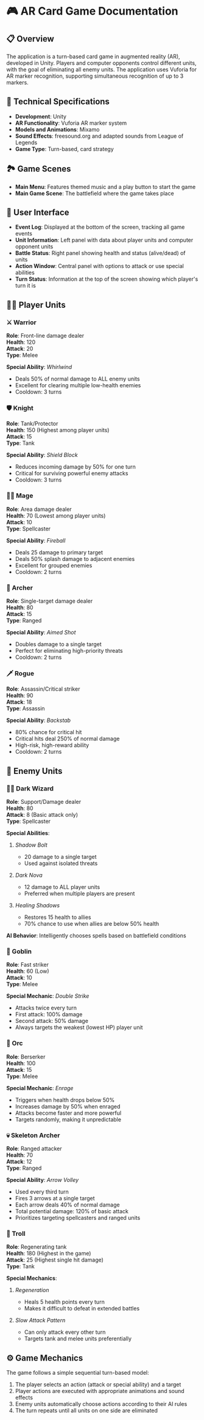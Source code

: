 # 🎮 AR Card Game Documentation

## 📋 Overview
The application is a turn-based card game in augmented reality (AR), developed in Unity. Players and computer opponents control different units, with the goal of eliminating all enemy units. The application uses Vuforia for AR marker recognition, supporting simultaneous recognition of up to 3 markers.

## 🔧 Technical Specifications
- **Development**: Unity
- **AR Functionality**: Vuforia AR marker system
- **Models and Animations**: Mixamo
- **Sound Effects**: freesound.org and adapted sounds from League of Legends
- **Game Type**: Turn-based, card strategy

## 🏞️ Game Scenes
- **Main Menu**: Features themed music and a play button to start the game
- **Main Game Scene**: The battlefield where the game takes place

## 📱 User Interface
- **Event Log**: Displayed at the bottom of the screen, tracking all game events
- **Unit Information**: Left panel with data about player units and computer opponent units
- **Battle Status**: Right panel showing health and status (alive/dead) of units
- **Action Window**: Central panel with options to attack or use special abilities
- **Turn Status**: Information at the top of the screen showing which player's turn it is

## 🦸‍♂️ Player Units

### ⚔️ Warrior
**Role**: Front-line damage dealer  
**Health**: 120  
**Attack**: 20  
**Type**: Melee  

**Special Ability**: *Whirlwind*
- Deals 50% of normal damage to ALL enemy units
- Excellent for clearing multiple low-health enemies
- Cooldown: 3 turns

### 🛡️ Knight
**Role**: Tank/Protector  
**Health**: 150 (Highest among player units)  
**Attack**: 15  
**Type**: Tank  

**Special Ability**: *Shield Block*
- Reduces incoming damage by 50% for one turn
- Critical for surviving powerful enemy attacks
- Cooldown: 3 turns

### 🧙‍♂️ Mage
**Role**: Area damage dealer  
**Health**: 70 (Lowest among player units)  
**Attack**: 10  
**Type**: Spellcaster  

**Special Ability**: *Fireball*
- Deals 25 damage to primary target
- Deals 50% splash damage to adjacent enemies
- Excellent for grouped enemies
- Cooldown: 2 turns

### 🏹 Archer
**Role**: Single-target damage dealer  
**Health**: 80  
**Attack**: 15  
**Type**: Ranged  

**Special Ability**: *Aimed Shot*
- Doubles damage to a single target
- Perfect for eliminating high-priority threats
- Cooldown: 2 turns

### 🗡️ Rogue
**Role**: Assassin/Critical striker  
**Health**: 90  
**Attack**: 18  
**Type**: Assassin  

**Special Ability**: *Backstab*
- 80% chance for critical hit
- Critical hits deal 250% of normal damage
- High-risk, high-reward ability
- Cooldown: 2 turns

## 👹 Enemy Units

### 🧙‍♀️ Dark Wizard
**Role**: Support/Damage dealer  
**Health**: 80  
**Attack**: 8 (Basic attack only)  
**Type**: Spellcaster  

**Special Abilities**:
1. *Shadow Bolt*
   - 20 damage to a single target
   - Used against isolated threats

2. *Dark Nova*
   - 12 damage to ALL player units
   - Preferred when multiple players are present

3. *Healing Shadows*
   - Restores 15 health to allies
   - 70% chance to use when allies are below 50% health

**AI Behavior**: Intelligently chooses spells based on battlefield conditions

### 👺 Goblin
**Role**: Fast striker  
**Health**: 60 (Low)  
**Attack**: 10  
**Type**: Melee  

**Special Mechanic**: *Double Strike*
- Attacks twice every turn
- First attack: 100% damage
- Second attack: 50% damage
- Always targets the weakest (lowest HP) player unit

### 👿 Orc
**Role**: Berserker  
**Health**: 100  
**Attack**: 15  
**Type**: Melee  

**Special Mechanic**: *Enrage*
- Triggers when health drops below 50%
- Increases damage by 50% when enraged
- Attacks become faster and more powerful
- Targets randomly, making it unpredictable

### 💀 Skeleton Archer
**Role**: Ranged attacker  
**Health**: 70  
**Attack**: 12  
**Type**: Ranged  

**Special Ability**: *Arrow Volley*
- Used every third turn
- Fires 3 arrows at a single target
- Each arrow deals 40% of normal damage
- Total potential damage: 120% of basic attack
- Prioritizes targeting spellcasters and ranged units

### 🧌 Troll
**Role**: Regenerating tank  
**Health**: 180 (Highest in the game)  
**Attack**: 25 (Highest single hit damage)  
**Type**: Tank  

**Special Mechanics**:
1. *Regeneration*
   - Heals 5 health points every turn
   - Makes it difficult to defeat in extended battles

2. *Slow Attack Pattern*
   - Can only attack every other turn
   - Targets tank and melee units preferentially

## ⚙️ Game Mechanics
The game follows a simple sequential turn-based model:
1. The player selects an action (attack or special ability) and a target
2. Player actions are executed with appropriate animations and sound effects
3. Enemy units automatically choose actions according to their AI rules
4. The turn repeats until all units on one side are eliminated
